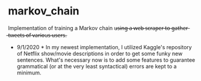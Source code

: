 # markov_chain
Implementation of training a Markov chain u̶s̶i̶n̶g̶ ̶a̶ ̶w̶e̶b̶ ̶s̶c̶r̶a̶p̶e̶r̶ ̶t̶o̶ ̶g̶a̶t̶h̶e̶r̶ ̶t̶w̶e̶e̶t̶s̶ ̶o̶f̶ ̶v̶a̶r̶i̶o̶u̶s̶ ̶u̶s̶e̶r̶s̶.

* 9/1/2020 *
In my newest implementation, I utilized Kaggle's repository of Netflix show/movie descriptions in order to get some funky new sentences. What's necessary now is to add some features to guarantee grammatical (or at the very least syntactical) errors are kept to a minimum.
